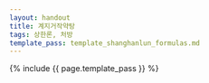 ```yaml
---
layout: handout
title: 계지거작약탕
tags: 상한론, 처방
template_pass: template_shanghanlun_formulas.md
---
```



{% include {{ page.template_pass }} %}